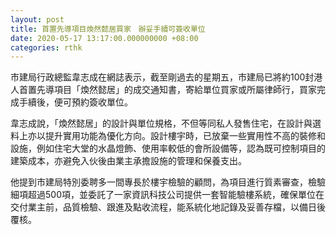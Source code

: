 ```yaml
---
layout: post
title: 首置先導項目煥然懿居買家　辦妥手續可簽收單位
date: 2020-05-17 13:17:00.000000000 +08:00
categories: rthk
---
```


巿建局行政總監韋志成在網誌表示，截至剛過去的星期五，市建局已將約100封港人首置先導項目「煥然懿居」的成交通知書，寄給單位買家或所屬律師行，買家完成手續後，便可預約簽收單位。

韋志成說，「煥然懿居」的設計與單位規格，不但等同私人發售住宅，在設計與選料上亦以提升實用功能為優化方向。設計樓宇時，已放棄一些實用性不高的裝修和設施，例如住宅大堂的水晶燈飾、使用率較低的會所設備等，認為既可控制項目的建築成本，亦避免入伙後由業主承擔設施的管理和保養支出。

他提到市建局特別委聘多一間專長於樓宇檢驗的顧問，為項目進行質素審查，檢驗細項超過500項，並委託了一家資訊科技公司提供一套智能驗樓系統，確保單位在交付業主前，品質檢驗、跟進及點收流程，能系統化地記錄及妥善存檔，以備日後覆核。
